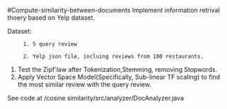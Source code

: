 #Compute-similarity-between-documents
Implement information retrival thoery based on Yelp dataset.

Dataset:
       
         1. 5 query review
         
         2. Yelp json file, incluing reviews from 100 restaurants.

1. Test the Zipf'law after Tokenization,Stemming, removing Stopwords.
2. Apply Vector Space Model(Specifically, Sub-linear TF scaling) to find the most similar review with the query review.


See code at  /cosine similarity/src/analyzer/DocAnalyzer.java


